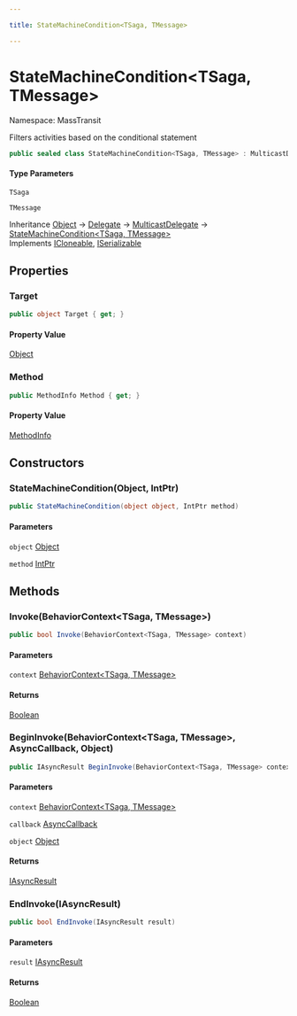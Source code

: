 ```yaml
---

title: StateMachineCondition<TSaga, TMessage>

---
```


# StateMachineCondition\<TSaga, TMessage\>

Namespace: MassTransit

Filters activities based on the conditional statement

```csharp
public sealed class StateMachineCondition<TSaga, TMessage> : MulticastDelegate, ICloneable, ISerializable
```

#### Type Parameters

`TSaga`<br/>

`TMessage`<br/>

Inheritance [Object](https://learn.microsoft.com/en-us/dotnet/api/system.object) → [Delegate](https://learn.microsoft.com/en-us/dotnet/api/system.delegate) → [MulticastDelegate](https://learn.microsoft.com/en-us/dotnet/api/system.multicastdelegate) → [StateMachineCondition\<TSaga, TMessage\>](../masstransit/statemachinecondition-2)<br/>
Implements [ICloneable](https://learn.microsoft.com/en-us/dotnet/api/system.icloneable), [ISerializable](https://learn.microsoft.com/en-us/dotnet/api/system.runtime.serialization.iserializable)

## Properties

### **Target**

```csharp
public object Target { get; }
```

#### Property Value

[Object](https://learn.microsoft.com/en-us/dotnet/api/system.object)<br/>

### **Method**

```csharp
public MethodInfo Method { get; }
```

#### Property Value

[MethodInfo](https://learn.microsoft.com/en-us/dotnet/api/system.reflection.methodinfo)<br/>

## Constructors

### **StateMachineCondition(Object, IntPtr)**

```csharp
public StateMachineCondition(object object, IntPtr method)
```

#### Parameters

`object` [Object](https://learn.microsoft.com/en-us/dotnet/api/system.object)<br/>

`method` [IntPtr](https://learn.microsoft.com/en-us/dotnet/api/system.intptr)<br/>

## Methods

### **Invoke(BehaviorContext\<TSaga, TMessage\>)**

```csharp
public bool Invoke(BehaviorContext<TSaga, TMessage> context)
```

#### Parameters

`context` [BehaviorContext\<TSaga, TMessage\>](../masstransit/behaviorcontext-2)<br/>

#### Returns

[Boolean](https://learn.microsoft.com/en-us/dotnet/api/system.boolean)<br/>

### **BeginInvoke(BehaviorContext\<TSaga, TMessage\>, AsyncCallback, Object)**

```csharp
public IAsyncResult BeginInvoke(BehaviorContext<TSaga, TMessage> context, AsyncCallback callback, object object)
```

#### Parameters

`context` [BehaviorContext\<TSaga, TMessage\>](../masstransit/behaviorcontext-2)<br/>

`callback` [AsyncCallback](https://learn.microsoft.com/en-us/dotnet/api/system.asynccallback)<br/>

`object` [Object](https://learn.microsoft.com/en-us/dotnet/api/system.object)<br/>

#### Returns

[IAsyncResult](https://learn.microsoft.com/en-us/dotnet/api/system.iasyncresult)<br/>

### **EndInvoke(IAsyncResult)**

```csharp
public bool EndInvoke(IAsyncResult result)
```

#### Parameters

`result` [IAsyncResult](https://learn.microsoft.com/en-us/dotnet/api/system.iasyncresult)<br/>

#### Returns

[Boolean](https://learn.microsoft.com/en-us/dotnet/api/system.boolean)<br/>
